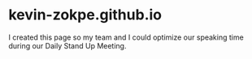 # kevin-zokpe.github.io

I created this page so my team and I could optimize our speaking time during our Daily Stand Up Meeting. 
